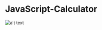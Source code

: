 # JavaScript-Calculator

![alt text](https://user-images.githubusercontent.com/29162040/31343196-8943ceec-ad2c-11e7-9dd8-681a4ee3590c.jpg)
